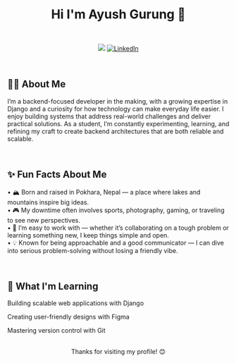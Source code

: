 <div align = "center"> <h1> Hi I'm Ayush Gurung 👋 </h1></div>
<br> 

<div align = "center">



![](https://komarev.com/ghpvc/?username=gingrg&color=0078D7&style=for-the-badge&label=PROFILE+VIEWS)
[![LinkedIn](https://img.shields.io/badge/LINKEDIN-0078D7?style=for-the-badge&logo=linkedin&logoColor=ffffff&font=monospace)](https://www.linkedin.com/in/ayush-gurung-64ab56375)

</div>

<br>
 
## 👨‍💻 About Me

I’m a backend-focused developer in the making, with a growing expertise in Django and a curiosity for how technology can make everyday life easier. I enjoy building systems that address real-world challenges and deliver practical solutions. As a student, I’m constantly experimenting, learning, and refining my craft to create backend architectures that are both reliable and scalable.

<br>

## ✨ Fun Facts About Me

• 🏔️ Born and raised in Pokhara, Nepal — a place where lakes and mountains inspire big ideas. <br>
• 🎮 My downtime often involves sports, photography, gaming, or traveling to see new perspectives. <br>
• 🧩 I’m easy to work with — whether it’s collaborating on a tough problem or learning something new, I keep things simple and open. <br>
• 💡 Known for being approachable and a good communicator — I can dive into serious problem-solving without losing a friendly vibe. <br>


<br>

 ## 🌱 What I'm Learning







Building scalable web applications with Django



Creating user-friendly designs with Figma



Mastering version control with Git




<br>

<div align = "center">  Thanks for visiting my profile! 😊 </div>
